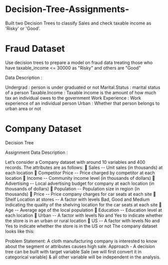 # Decision-Tree-Assignments-

Built two Decision Trees to classify Sales and check taxable income as 'Risky' or 'Good'.

# Fraud Dataset
Use decision trees to prepare a model on fraud data treating those who have taxable_income <= 30000 as "Risky" and others are "Good"

Data Description :

Undergrad : person is under graduated or not Marital.Status : marital status of a person Taxable.Income : Taxable income is the amount of how much tax an individual owes to the government Work Experience : Work experience of an individual person Urban : Whether that person belongs to urban area or not

# Company Dataset
Decision Tree

Assignment
Data Description :

Let’s consider a Company dataset with around 10 variables and 400 records. The attributes are as follows:  Sales -- Unit sales (in thousands) at each location  Competitor Price -- Price charged by competitor at each location  Income -- Community income level (in thousands of dollars)  Advertising -- Local advertising budget for company at each location (in thousands of dollars)  Population -- Population size in region (in thousands)  Price -- Price company charges for car seats at each site  Shelf Location at stores -- A factor with levels Bad, Good and Medium indicating the quality of the shelving location for the car seats at each site  Age -- Average age of the local population  Education -- Education level at each location  Urban -- A factor with levels No and Yes to indicate whether the store is in an urban or rural location  US -- A factor with levels No and Yes to indicate whether the store is in the US or not The company dataset looks like this:

Problem Statement: A cloth manufacturing company is interested to know about the segment or attributes causes high sale. Approach - A decision tree can be built with target variable Sale (we will first convert it in categorical variable) & all other variable will be independent in the analysis.
